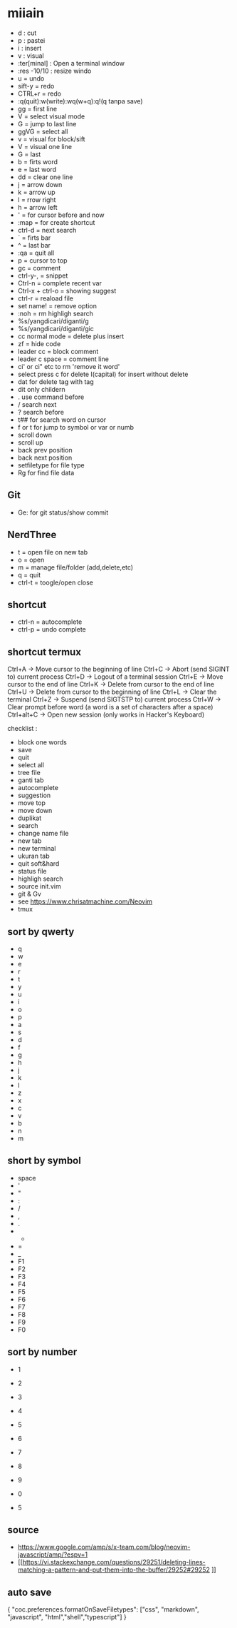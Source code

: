 # miiain
- d : cut
- p : pastei
- i : insert
- v : visual
- :ter[minal]	: Open a terminal window
- :res -10/10 : resize windo
- u = undo
- sift-y = redo
- CTRL+r = redo
- :q(quit):w(write):wq(w+q):q!(q tanpa save)
- gg = first line
- V = select visual mode
- G = jump to last line
- ggVG = select all
- v = visual for block/sift
- V = visual one line
- G = last 
- b = firts word
- e = last word
- dd = clear one line
- j = arrow down
- k = arrow up
- l = rrow right
- h = arrow left
- ' = for cursor before and now
- :map = for create shortcut
- ctrl-d = next search
- \` = firts bar
- ^ = last bar
- :qa = quit all
- p = cursor to top
- gc = comment
- ctrl-y-, = snippet
- Ctrl-n = complete recent var
- Ctrl-x + ctrl-o = showing suggest
- ctrl-r = reaload file
- set name! = remove option
- :noh = rm highligh search
- %s/yangdicari/diganti/g
- %s/yangdicari/diganti/gic
- cc normal mode = delete plus insert
- zf = hide code
- leader cc = block comment
- leader c space = comment line
- ci' or ci" etc to rm 'remove it word'
- <C-v> select press c for delete I(capital) for insert without delete
- dat for delete tag with tag 
- dit only childern
- . use command before
- / search next
- ? search before
- t## for search word on cursor
- f or t for jump to symbol or var or numb
- <C-d> scroll down
- <C-u> scroll up
- <C-o> back prev position
- <C-i> back next position
- <Plug>setfiletype  for file type
- Rg for find file data

## Git
- Ge: for git status/show commit






## NerdThree
- t = open file on new tab
- o = open
- m = manage file/folder (add,delete,etc)
- q = quit
- ctrl-t = toogle/open close

## shortcut
- ctrl-n = autocomplete
- ctrl-p = undo complete

## shortcut termux
Ctrl+A → Move cursor to the beginning of line
Ctrl+C → Abort (send SIGINT to) current process
Ctrl+D → Logout of a terminal session
Ctrl+E → Move cursor to the end of line
Ctrl+K → Delete from cursor to the end of line
Ctrl+U → Delete from cursor to the beginning of line
Ctrl+L → Clear the terminal
Ctrl+Z → Suspend (send SIGTSTP to) current process
Ctrl+W → Clear prompt before word (a word is a set of characters after a space)
Ctrl+alt+C → Open new session (only works in Hacker's Keyboard)


checklist :

- block one words 
- save
- quit
- select all
- tree file 
- ganti tab
- autocomplete
- suggestion
- move top
- move down
- duplikat
- search
- change name file
- new tab
- new terminal
- ukuran tab
- quit soft&hard
- status file
- highligh search
- source init.vim
- git & Gv
- see https://www.chrisatmachine.com/Neovim
- tmux

## sort by qwerty
- q
- w
- e
- r
- t
- y
- u
- i
- o
- p
- a
- s
- d
- f
- g
- h
- j
- k
- l
- z
- x
- c
- v
- b
- n
- m

## short by symbol
- space
- '
- "
- :
- /
- ,
- .
- -
- =
- _
- F1
- F2
- F3
- F4
- F5
- F6
- F7
- F8
- F9
- F0

## sort by number
- 1
- 2
- 3
- 4
- 5
- 6
- 7
- 8
- 9
- 0


- 5

## source 
- https://www.google.com/amp/s/x-team.com/blog/neovim-javascript/amp/?espv=1
- [[https://vi.stackexchange.com/questions/29251/deleting-lines-matching-a-pattern-and-put-them-into-the-buffer/29252#29252  ]]

## auto save 
{
  "coc.preferences.formatOnSaveFiletypes": ["css", "markdown", "javascript", "html","shell","typescript"]
}
